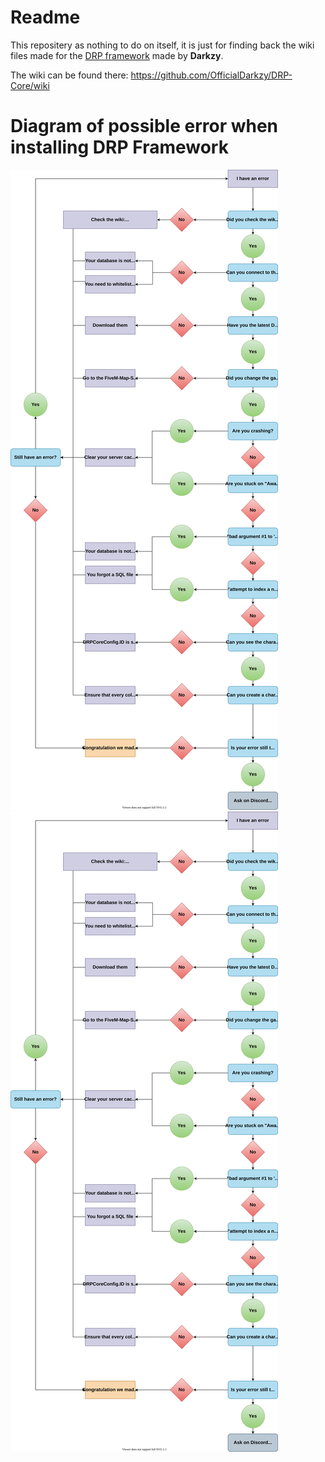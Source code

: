 # Readme

This repositery as nothing to do on itself, it is just for finding back the wiki files made for the [DRP framework](https://github.com/OfficialDarkzy/DRP-Core) made by **Darkzy**.

The wiki can be found there: https://github.com/OfficialDarkzy/DRP-Core/wiki

# Diagram of possible error when installing DRP Framework

![Diagram](./Error%20diagram/Error%20Diagram.svg)
<img src="./Error%20diagram/Error%20Diagram.svg">
